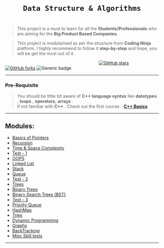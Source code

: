 <code>
  <h1 align="center">Data Structure & Algorithms</h1>
</code>

>   This project is a must to learn for all the **Students/Professionals** who are aiming for the **Big Product Based Companies**. 

>   This project is modularised as per the structure from **Coding Ninja** platform. I highly recommend to follow it **step-by-step** and hope, you will be get the most out of it.


&nbsp;&nbsp;&nbsp;&nbsp;&nbsp;&nbsp;&nbsp;&nbsp;&nbsp;&nbsp;&nbsp;&nbsp;&nbsp;&nbsp;&nbsp;&nbsp;&nbsp;&nbsp;&nbsp;&nbsp;&nbsp;&nbsp;&nbsp;&nbsp;&nbsp;&nbsp;&nbsp;&nbsp;&nbsp;&nbsp;&nbsp;&nbsp;&nbsp;&nbsp;&nbsp;&nbsp;&nbsp;&nbsp;&nbsp;&nbsp;&nbsp;&nbsp;&nbsp;&nbsp;&nbsp;&nbsp;&nbsp;&nbsp;&nbsp;&nbsp;&nbsp;&nbsp;&nbsp;&nbsp;&nbsp;&nbsp;&nbsp;&nbsp;&nbsp;&nbsp;&nbsp;&nbsp;&nbsp;&nbsp;&nbsp;&nbsp;&nbsp;&nbsp;&nbsp;&nbsp;&nbsp;&nbsp;&nbsp;&nbsp;&nbsp;&nbsp;&nbsp;&nbsp;[![GitHub stars](https://img.shields.io/github/stars/coding-ninja-dsa-competitive-package/codig-ninja-dsa-learning?style=for-the-badge&logo=github)](https://github.com/coding-ninja-dsa-competitive-package/stargazers) 
[![GitHub forks](https://img.shields.io/github/forks/coding-ninja-dsa-competitive-package/codig-ninja-dsa-learning?style=for-the-badge&label=Fork&maxAge=2592000&logo=github)](https://github.com/coding-ninja-dsa-competitive-package/network)
![Generic badge](https://img.shields.io/badge/language-c%2B%2B-yellowgreen?style=for-the-badge)

---

### Pre-Requisite 

>   You should be little bit aware of **C++ language syntax** like **datatypes** , **loops** , **operators**, **arrays** . <br>
>   if not familiar with **C++** . Check out the first course - [**C++ Basics**](../01-introduction-to-c++)<br>

---

## Modules:

- [Basics of Pointers](./modules/001-basics)<br>
- [Recursion](./modules/002-recursion)<br>
- [Time & Space Complexity](./modules/003-complexity)<br>
- [Test - 1](./modules/004-test-1)<br>
- [OOPS](./modules/005-oops)<br>
- [Linked List](./modules/006-linkedlist)<br>
- [Stack](./modules/007-stack)<br>
- [Queue](./modules/008-queue)<br>
- [Test - 2](./modules/009-test-2)<br>
- [Trees](./modules/010-trees)<br>
- [Binary Trees](./modules/011-binary-trees)<br>
- [Binary Search Trees (BST)](./modules/012-binary-search-trees)<br>
- [Test - 3](./modules/013-test-3)<br>
- [Priority Queue](./modules/014-priority-queue)<br>
- [HashMap](./modules/015-hashmap)<br>
- [Tries](./modules/016-tries)<br>
- [Dynamic Programming](./modules/017-dynamic-programming)<br>
- [Graphs](./modules/018-graphs)<br>
- [BackTracking](./modules/019-backtracking)<br>
- [Misc Skill tests](./modules/020-misc-skill-tests)<br>

---